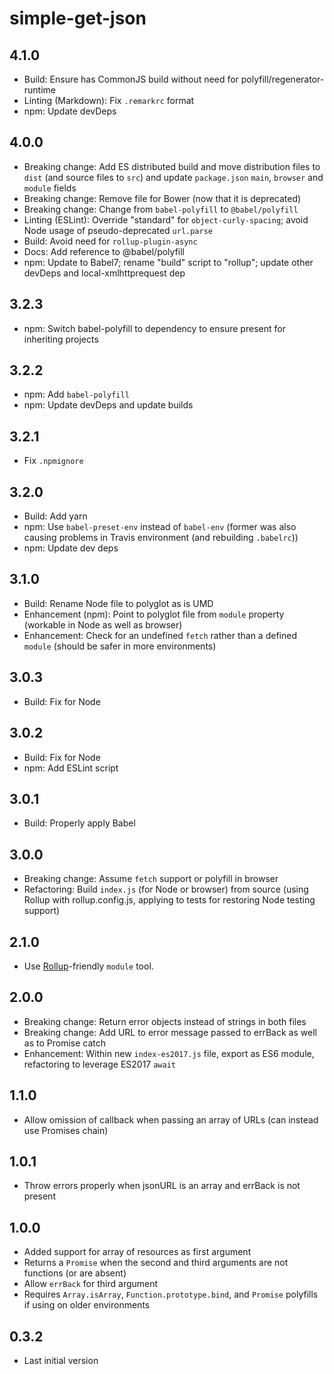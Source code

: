 # simple-get-json

## 4.1.0

- Build: Ensure has CommonJS build without need for
    polyfill/regenerator-runtime
- Linting (Markdown): Fix `.remarkrc` format
- npm: Update devDeps

## 4.0.0

- Breaking change: Add ES distributed build and move distribution files to
    `dist` (and source files to `src`) and update `package.json` `main`,
    `browser` and `module` fields
- Breaking change: Remove file for Bower (now that it is deprecated)
- Breaking change: Change from `babel-polyfill` to `@babel/polyfill`
- Linting (ESLint): Override "standard" for `object-curly-spacing`; avoid Node
    usage of pseudo-deprecated `url.parse`
- Build: Avoid need for `rollup-plugin-async`
- Docs: Add reference to @babel/polyfill
- npm: Update to Babel7; rename "build" script to "rollup"; update other
    devDeps and local-xmlhttprequest dep

## 3.2.3

- npm: Switch babel-polyfill to dependency to ensure present for inheriting
    projects

## 3.2.2

- npm: Add `babel-polyfill`
- npm: Update devDeps and update builds

## 3.2.1

- Fix `.npmignore`

## 3.2.0

- Build: Add yarn
- npm: Use `babel-preset-env` instead of `babel-env` (former
    was also causing problems in Travis environment (and
    rebuilding `.babelrc`))
- npm: Update dev deps

## 3.1.0

- Build: Rename Node file to polyglot as is UMD
- Enhancement (npm): Point to polyglot file from `module`
    property (workable in Node as well as browser)
- Enhancement: Check for an undefined `fetch` rather than a
    defined `module` (should be safer in more environments)

## 3.0.3

- Build: Fix for Node

## 3.0.2

- Build: Fix for Node
- npm: Add ESLint script

## 3.0.1

- Build: Properly apply Babel

## 3.0.0

- Breaking change: Assume `fetch` support or polyfill in browser
- Refactoring: Build `index.js` (for Node or browser) from source
    (using Rollup with rollup.config.js, applying to tests for restoring
    Node testing support)

## 2.1.0

- Use [Rollup](https://github.com/rollup/rollup)-friendly `module` tool.

## 2.0.0

- Breaking change: Return error objects instead of strings in both files
- Breaking change: Add URL to error message passed to errBack as well as to Promise catch
- Enhancement: Within new `index-es2017.js` file, export as ES6 module, refactoring to leverage ES2017 `await`

## 1.1.0

-   Allow omission of callback when passing an array
    of URLs (can instead use Promises chain)

## 1.0.1

-   Throw errors properly when jsonURL is an array and errBack is not present

## 1.0.0

-   Added support for array of resources as first argument
-   Returns a `Promise` when the second and third
    arguments are not functions (or are absent)
-   Allow `errBack` for third argument
-   Requires `Array.isArray`, `Function.prototype.bind`,
    and `Promise` polyfills if using on older environments

## 0.3.2

-   Last initial version
